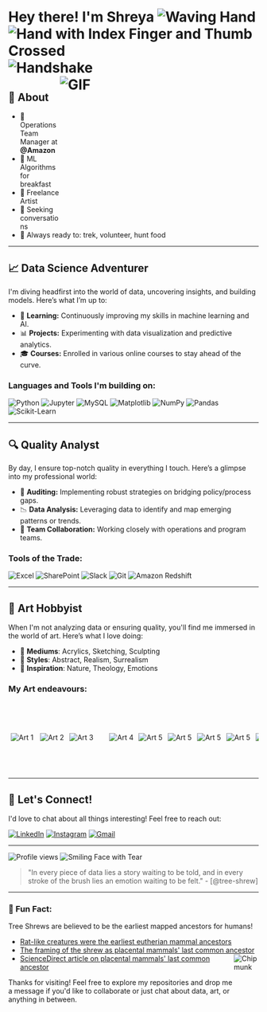 # Hey there! I'm Shreya <img src="https://raw.githubusercontent.com/Tarikul-Islam-Anik/Animated-Fluent-Emojis/master/Emojis/Hand%20gestures/Waving%20Hand.png" alt="Waving Hand" width="40" height="40" /> <img src="https://raw.githubusercontent.com/Tarikul-Islam-Anik/Animated-Fluent-Emojis/master/Emojis/Hand%20gestures/Hand%20with%20Index%20Finger%20and%20Thumb%20Crossed.png" alt="Hand with Index Finger and Thumb Crossed" width="35" height="35" /> <img src="https://raw.githubusercontent.com/Tarikul-Islam-Anik/Animated-Fluent-Emojis/master/Emojis/Hand%20gestures/Handshake.png" alt="Handshake" width="35" height="35" /> <img src="https://substackcdn.com/image/fetch/f_auto,q_auto:good,fl_progressive:steep/https%3A%2F%2Fsubstack-post-media.s3.amazonaws.com%2Fpublic%2Fimages%2F04927bcc-54e3-4e7c-ac39-4f24ac869b10_750x422.gif" alt="GIF" align=right width=400 height=280>

## 📖 About 
- 🚀 Operations Team Manager at **@Amazon** 
- 🥨 ML Algorithms for breakfast 
- 🎨 Freelance Artist 
- 👀 Seeking conversations
- 🏃 Always ready to: trek, volunteer, hunt food

---

## 📈 Data Science Adventurer

I'm diving headfirst into the world of data, uncovering insights, and building models. Here’s what I’m up to:

- 🧠 **Learning:** Continuously improving my skills in machine learning and AI.
- 📊 **Projects:** Experimenting with data visualization and predictive analytics.
- 🎓 **Courses:** Enrolled in various online courses to stay ahead of the curve.

### Languages and Tools I'm building on:

![Python](https://img.shields.io/badge/-Python-43B02A?style=flat&logo=python&logoColor=white)
![Jupyter](https://img.shields.io/badge/-Jupyter-0052CC?style=flat&logo=jupyter&logoColor=white)
![MySQL](https://img.shields.io/badge/-MySQL-FF6C37?style=flat&logo=mysql&logoColor=white)
![Matplotlib](https://img.shields.io/badge/-Matplotlib-F05032?style=flat&logo=matplotlib&logoColor=white)
![NumPy](https://img.shields.io/badge/-NumPy-013243?style=flat&logo=numpy&logoColor=white)
![Pandas](https://img.shields.io/badge/-Pandas-150458?style=flat&logo=pandas&logoColor=white)
![Scikit-Learn](https://img.shields.io/badge/-Scikit%20Learn-F7931E?style=flat&logo=scikit-learn&logoColor=white)

---

## 🔍 Quality Analyst

By day, I ensure top-notch quality in everything I touch. Here’s a glimpse into my professional world:

- 🧮 **Auditing:** Implementing robust strategies on bridging policy/process gaps.
- 📉 **Data Analysis:** Leveraging data to identify and map emerging patterns or trends.
- 🤝 **Team Collaboration:** Working closely with operations and program teams.

### Tools of the Trade:

![Excel](https://img.shields.io/badge/-Excel-217346?style=flat&logo=microsoft-excel&logoColor=white)
![SharePoint](https://img.shields.io/badge/-SharePoint-0078D4?style=flat&logo=microsoft-sharepoint&logoColor=white)
![Slack](https://img.shields.io/badge/-Slack-4A154B?style=flat&logo=slack&logoColor=white)
![Git](https://img.shields.io/badge/-Git-F05032?style=flat&logo=git&logoColor=white)
![Amazon Redshift](https://img.shields.io/badge/-Amazon%20Redshift-232F3E?style=flat&logo=amazon-redshift&logoColor=white)

---

## 🎨 Art Hobbyist

When I'm not analyzing data or ensuring quality, you'll find me immersed in the world of art. Here’s what I love doing:

- 🌈 **Mediums**: Acrylics, Sketching, Sculpting
- 🫧 **Styles**: Abstract, Realism, Surrealism
- 🌠 **Inspiration**: Nature, Theology, Emotions

### My Art endeavours:

<div style="white-space: nowrap; overflow-x: auto; padding: 5px;">

  <img src="https://github.com/tree-shrew/tree-shrew/blob/main/media/3.png" alt="Art 1" width="50" height="71.5" style="display: inline-block; margin-right: 5px;">
  <img src="https://github.com/tree-shrew/tree-shrew/blob/main/media/7.png" alt="Art 2" width="50" height="71.5" style="display: inline-block; margin-right: 5px;">
  <img src="https://github.com/tree-shrew/tree-shrew/blob/main/media/5.png" alt="Art 3" width="71.5" height="50" style="display: inline-block; margin-right: 5px;">
  <img src="https://github.com/tree-shrew/tree-shrew/blob/main/media/6.png" alt="Art 4" width="50" height="71.5" style="display: inline-block; margin-right: 5px;">
  <img src="https://github.com/tree-shrew/tree-shrew/blob/main/media/1.png" alt="Art 5" width="50" height="71.5" style="display: inline-block; margin-right: 5px;">
  <img src="https://github.com/tree-shrew/tree-shrew/blob/main/media/2.png" alt="Art 5" width="50" height="71.5" style="display: inline-block; margin-right: 5px;">
  <img src="https://github.com/tree-shrew/tree-shrew/blob/main/media/4.png" alt="Art 5" width="50" height="71.5" style="display: inline-block; margin-right: 5px;">
  <img src="https://github.com/tree-shrew/tree-shrew/blob/main/media/8.png" alt="Art 5" width="50" height="71.5" style="display: inline-block; margin-right: 5px;">
  <img src="https://github.com/tree-shrew/tree-shrew/blob/main/media/9.png" alt="Art 5" width="50" height="71.5" style="display: inline-block; margin-right: 5px;">
  <img src="https://github.com/tree-shrew/tree-shrew/blob/main/media/10.png" alt="Art 5" width="50" height="71.5" style="display: inline-block; margin-right: 5px;">
  <img src="https://github.com/tree-shrew/tree-shrew/blob/main/media/11.png" alt="Art 5" width="50" height="71.5" style="display: inline-block; margin-right: 5px;">
  <img src="https://github.com/tree-shrew/tree-shrew/blob/main/media/13.png" alt="Art 5" width="50" height="71.5" style="display: inline-block; margin-right: 5px;">
  <img src="https://github.com/tree-shrew/tree-shrew/blob/main/media/16.jpg" alt="Art 5" width="71.5" height="50" style="display: inline-block; margin-right: 5px;">
  <img src="https://github.com/tree-shrew/tree-shrew/blob/main/media/12.png" alt="Art 5" width="50" height="71.5" style="display: inline-block; margin-right: 5px;">

</div>

---

## 💬 Let's Connect!

I'd love to chat about all things interesting! Feel free to reach out:

[![LinkedIn](https://img.shields.io/badge/-LinkedIn-0077B5?style=flat&logo=linkedin&logoColor=white)](https://www.linkedin.com/in/shreya-tewari-115a12269/)
[![Instagram](https://img.shields.io/badge/-Instagram-E4405F?style=flat&logo=instagram&logoColor=white)](https://www.instagram.com/tewdrops?igsh=ZnIybnhnbGpnNmd2)
[![Gmail](https://img.shields.io/badge/-Gmail-D14836?style=flat&logo=gmail&logoColor=white)](mailto:shreya.te3@gmail.com)

---

![Profile views](https://komarev.com/ghpvc/?username=tree-shrew&color=brightgreen) <img src="https://raw.githubusercontent.com/Tarikul-Islam-Anik/Animated-Fluent-Emojis/master/Emojis/Smilies/Smiling%20Face%20with%20Tear.png" alt="Smiling Face with Tear" width="30" height="30" />

> "In every piece of data lies a story waiting to be told, and in every stroke of the brush lies an emotion waiting to be felt." - [@tree-shrew]

---

### 🌟 Fun Fact:

Tree Shrews are believed to be the earliest mapped ancestors for humans!
- [Rat-like creatures were the earliest eutherian mammal ancestors](https://www.livescience.com/60888-rat-creatures-were-earliest-eutherian-mammal-ancestors.html)
- [The framing of the shrew as placental mammals' last common ancestor](https://www.theguardian.com/science/2022/oct/27/the-framing-of-the-shrew-as-placental-mammals-last-common-ancestor) <img src="https://raw.githubusercontent.com/Tarikul-Islam-Anik/Animated-Fluent-Emojis/master/Emojis/Animals/Chipmunk.png" alt="Chipmunk" width="50" height="50" align=right>
- [ScienceDirect article on placental mammals' last common ancestor](https://www.sciencedirect.com/science/article/abs/pii/S1055790313004363)  


Thanks for visiting! Feel free to explore my repositories and drop me a message if you'd like to collaborate or just chat about data, art, or anything in between.


<!---
tree-shrew/tree-shrew is a ✨ special ✨ repository because its `README.md` (this file) appears on your GitHub profile.
You can click the Preview link to take a look at your changes.
--->
